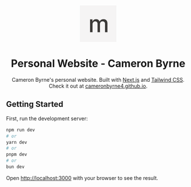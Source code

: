 <div align="center">
    <img alt="Logo" src="docs/logo.png" width="100" />
</div>
<h1 align="center">
    Personal Website - Cameron Byrne
</h1>
<p align="center">
    Cameron Byrne's personal website. Built with <a href="https://nextjs.org" target="_blank">Next.js</a> and <a href="https://tailwindcss.com" target="_blank">Tailwind CSS</a>. Check it out at <a href="https://cameronbyrne4.github.io" target="_blank">cameronbyrne4.github.io</a>.
</p>

## Getting Started

First, run the development server:

```bash
npm run dev
# or
yarn dev
# or
pnpm dev
# or
bun dev
```

Open [http://localhost:3000](http://localhost:3000) with your browser to see the result.
